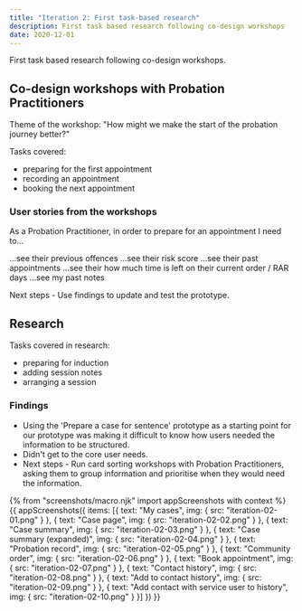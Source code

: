 ```yaml
---
title: "Iteration 2: First task-based research"
description: First task based research following co-design workshops
date: 2020-12-01
---
```


First task based research following co-design workshops.

## Co-design workshops with Probation Practitioners

Theme of the workshop: "How might we make the start of the probation journey better?"

Tasks covered:

* preparing for the first appointment
* recording an appointment
* booking the next appointment

### User stories from the workshops

As a Probation Practitioner, in order to prepare for an appointment I need to…

…see their previous offences
…see their risk score
…see their past appointments
…see their how much time is left on their current order / RAR days
…see my past notes

Next steps - Use findings to update and test the prototype.

## Research

Tasks covered in research:

* preparing for induction
* adding session notes
* arranging a session

### Findings

* Using the 'Prepare a case for sentence' prototype as a starting point for our prototype was making it difficult to know how users needed the information to be structured.
* Didn't get to the core user needs.
* Next steps - Run card sorting workshops with Probation Practitioners, asking them to group information and prioritise when they would need the information.

{% from "screenshots/macro.njk" import appScreenshots with context %}
{{ appScreenshots({
  items: [{
      text: "My cases",
      img: { src: "iteration-02-01.png" }
    }, {
      text: "Case page",
      img: { src: "iteration-02-02.png" }
    }, {
      text: "Case summary",
      img: { src: "iteration-02-03.png" }
    }, {
      text: "Case summary (expanded)",
      img: { src: "iteration-02-04.png" }
    }, {
      text: "Probation record",
      img: { src: "iteration-02-05.png" }
    }, {
      text: "Community order",
      img: { src: "iteration-02-06.png" }
    }, {
      text: "Book appointment",
      img: { src: "iteration-02-07.png" }
    }, {
      text: "Contact history",
      img: { src: "iteration-02-08.png" }
    }, {
      text: "Add to contact history",
      img: { src: "iteration-02-09.png" }
    }, {
      text: "Add contact with service user to history",
      img: { src: "iteration-02-10.png" }
    }]
}) }}
